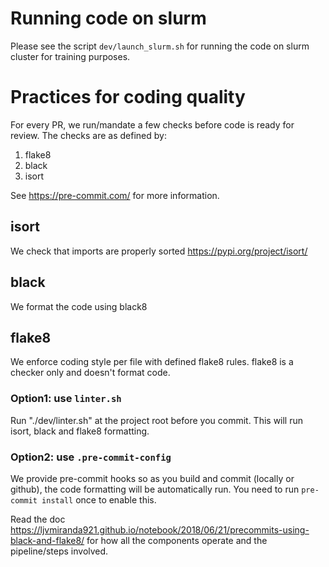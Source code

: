 # Running code on slurm
Please see the script `dev/launch_slurm.sh` for running the code on slurm cluster for training purposes.

# Practices for coding quality

For every PR, we run/mandate a few checks before code is ready for review. The checks are as defined by:
1. flake8
2. black
3. isort

See https://pre-commit.com/ for more information.

## isort

We check that imports are properly sorted https://pypi.org/project/isort/

## black

We format the code using black8

## flake8

We enforce coding style per file with defined flake8 rules. flake8 is a checker only and doesn't format code.

### Option1: use `linter.sh`

Run "./dev/linter.sh" at the project root before you commit. This will run isort, black and flake8 formatting.

### Option2: use `.pre-commit-config`

We provide pre-commit hooks so as you build and commit (locally or github), the code formatting will be automatically run.
You need to run `pre-commit install` once to enable this.

Read the doc https://ljvmiranda921.github.io/notebook/2018/06/21/precommits-using-black-and-flake8/ for how all the components operate and the pipeline/steps involved.
